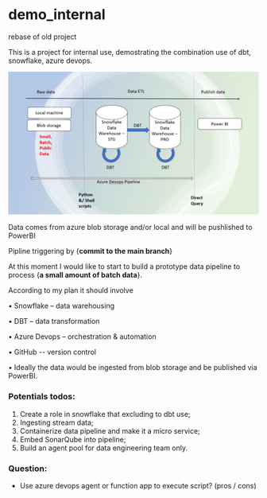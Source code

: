 # demo_internal
rebase of old project

This is a project for internal use, demostrating the combination use of dbt, snowflake, azure devops.

![ScreenShot](./Architect.PNG?raw=false "Demo Solution Architect")

Data comes from azure blob storage and/or local and will be pushlished to PowerBI

Pipline triggering by {**commit to the main branch**}

At this moment I would like to start to build a prototype data pipeline to process {**a small amount of batch data**}. 

According to my plan it should involve 

•	Snowflake – data warehousing

•	DBT – data transformation

•	Azure Devops – orchestration & automation

•	GitHub -- version control 

•	Ideally the data would be ingested from blob storage and be published via PowerBI.

### Potentials todos:

1. Create a role in snowflake that excluding to dbt use;
1. Ingesting stream data;
1. Containerize data pipeline and make it a micro service;
1. Embed SonarQube into pipeline;
1. Build an agent pool for data engineering team only.


### Question:
- Use azure devops agent or function app to execute script? (pros / cons)
